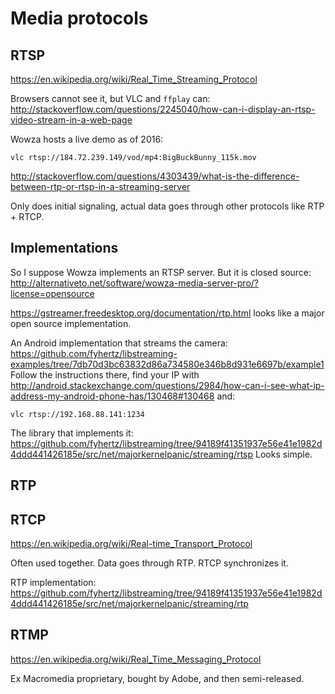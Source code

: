 # Media protocols

## RTSP

<https://en.wikipedia.org/wiki/Real_Time_Streaming_Protocol>

Browsers cannot see it, but VLC and `ffplay` can: <http://stackoverflow.com/questions/2245040/how-can-i-display-an-rtsp-video-stream-in-a-web-page>

Wowza hosts a live demo as of 2016:

    vlc rtsp://184.72.239.149/vod/mp4:BigBuckBunny_115k.mov

<http://stackoverflow.com/questions/4303439/what-is-the-difference-between-rtp-or-rtsp-in-a-streaming-server>

Only does initial signaling, actual data goes through other protocols like RTP + RTCP.

## Implementations

So I suppose Wowza implements an RTSP server. But it is closed source: <http://alternativeto.net/software/wowza-media-server-pro/?license=opensource>

<https://gstreamer.freedesktop.org/documentation/rtp.html> looks like a major open source implementation.

An Android implementation that streams the camera: <https://github.com/fyhertz/libstreaming-examples/tree/7db70d3bc63832d86a734580e346b8d931e6697b/example1> Follow the instructions there, find your IP with <http://android.stackexchange.com/questions/2984/how-can-i-see-what-ip-address-my-android-phone-has/130468#130468> and:

    vlc rtsp://192.168.88.141:1234

The library that implements it: <https://github.com/fyhertz/libstreaming/tree/94189f41351937e56e41e1982d4ddd441426185e/src/net/majorkernelpanic/streaming/rtsp> Looks simple.

## RTP

## RTCP

<https://en.wikipedia.org/wiki/Real-time_Transport_Protocol>

Often used together. Data goes through RTP. RTCP synchronizes it.

RTP implementation: <https://github.com/fyhertz/libstreaming/tree/94189f41351937e56e41e1982d4ddd441426185e/src/net/majorkernelpanic/streaming/rtp>

## RTMP

<https://en.wikipedia.org/wiki/Real_Time_Messaging_Protocol>

Ex Macromedia proprietary, bought by Adobe, and then semi-released.
